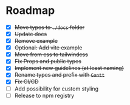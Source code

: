 # Roadmap

- [x] ~~Move types to `./docs` folder~~
- [x] ~~Update docs~~
- [x] ~~Remove example~~
- [x] ~~Optional: Add vite example~~
- [x] ~~Move from css to tailwindcss~~
- [x] ~~Fix Props and public types~~
- [x] ~~Implement new guidelines (at least naming)~~
- [x] ~~Rename types and prefix with `Gantt`~~
- [x] ~~Fix CI/CD~~
- [ ] Add possibility for custom styling
- [ ] Release to npm registry
